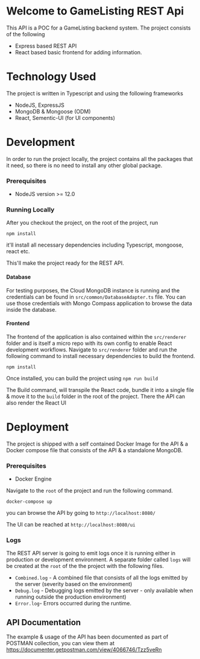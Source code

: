 # Welcome to GameListing REST Api

This API is a POC for a GameListing backend system.
The project consists of the following

 - Express based REST API
 - React based basic frontend for adding information.

# Technology Used
The project is written in Typescript and using the following frameworks

 - NodeJS, ExpressJS
 - MongoDB & Mongoose (ODM)
 - React, Sementic-UI (for UI components)

# Development
In order to run the project locally, the project contains all the packages that it need, so there is no need to install any other global package.

### Prerequisites

 - NodeJS version >= 12.0

### Running Locally
After you checkout the project, on the root of the project, run 

`npm install`

it'll install all necessary dependencies including Typescript, mongoose, react etc.

This'll make the project ready for the REST API.

#### Database
For testing purposes, the Cloud MongoDB instance is running and the credentials can be found in `src/common/DatabaseAdapter.ts` file. You can use those credentials with Mongo Compass application to browse the data inside the database.

#### Frontend
The frontend of the application is also contained within the `src/renderer` folder and is itself a micro repo with its own config to enable React development workflows.
Navigate to `src/renderer` folder and run the following command to install necessary dependencies to build the frontend.

`npm install`

Once installed, you can build the project using
`npm run build` 

The Build command, will transpile the React code, bundle it into a single file & move it to the `build` folder in the root of the project. There the API can also render the React UI

# Deployment
The project is shipped with a self contained Docker Image for the API & a Docker compose file that consists of the API & a standalone MongoDB.

### Prerequisites

 - Docker Engine

Navigate to the `root` of the project and run the following command.

`docker-compose up`

you can browse the API by going to 
`http://localhost:8080/`

The UI can be reached at `http://localhost:8080/ui`

### Logs
The REST API server is going to emit logs once it is running either in production or development environment.
A separate folder called `logs` will be created at the `root` of the the project with the following files.

 - `Combined.log` - A combined file that consists of all the logs emitted by the server (severity based on the environment)
 - `Debug.log` - Debugging logs emitted by the server - only available when running outside the production environment)
 - `Error.log`- Errors occurred during the runtime.

## API Documentation

The example & usage of the API has been documented as part of POSTMAN collection, you can view them at https://documenter.getpostman.com/view/4066746/Tzz5veRn

